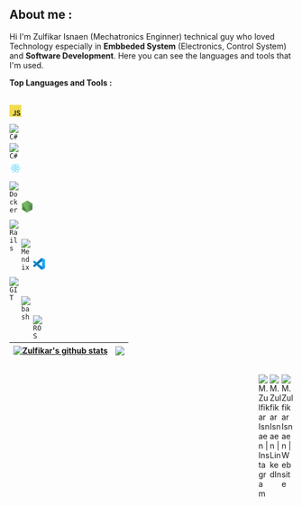 ## **About me :**

Hi I'm Zulfikar Isnaen (Mechatronics Enginner) technical guy who loved Technology especially in **Embbeded System** (Electronics, Control System) and **Software Development**. Here you can see the languages and tools that I'm used.

**Top Languages and Tools :**

<code>
    <img align="left" alt="Javascript" width="21px" src="https://raw.githubusercontent.com/github/explore/80688e429a7d4ef2fca1e82350fe8e3517d3494d/topics/javascript/javascript.png"/>
</code>
<code>
    <img align="left" alt="C#" width="21px" src="https://raw.githubusercontent.com/jmnote/z-icons/master/svg/csharp.svg"/>
</code>
<code>
    <img align="left" alt="C#" width="21px" src="https://raw.githubusercontent.com/jmnote/z-icons/master/svg/ruby.svg"/>
</code>
<code>
    <img align="left" alt="Javascript" width="21px" src="https://raw.githubusercontent.com/github/explore/80688e429a7d4ef2fca1e82350fe8e3517d3494d/topics/react/react.png"/>
</code>
<code>
    <img align="left" alt="Docker" width="21px" src="https://cdn.iconscout.com/icon/free/png-512/docker-226091.png"/>
</code>
<code>
    <img align="left" alt="NodeJs" width="21px" src="https://raw.githubusercontent.com/github/explore/80688e429a7d4ef2fca1e82350fe8e3517d3494d/topics/nodejs/nodejs.png"/>
</code>
<code>
    <img align="left" alt="Rails" width="21px" src="https://icon-library.com/images/ruby-on-rails-icon/ruby-on-rails-icon-29.jpg"/>
</code>
<code>
    <img align="left" alt="Mendix" width="21px" src="https://avatars.githubusercontent.com/u/133443?s=280&v=4"/>
</code>
<code>
    <img align="left" alt="VCS" width="21px" src="https://raw.githubusercontent.com/github/explore/80688e429a7d4ef2fca1e82350fe8e3517d3494d/topics/visual-studio-code/visual-studio-code.png"/>
</code>
<code>
    <img align="left" alt="GIT" width="21px" src="https://raw.githubusercontent.com/jmnote/z-icons/master/svg/git.svg"/>
</code>
<code>
    <img align="left" alt="bash" width="21px" src="https://raw.githubusercontent.com/jmnote/z-icons/master/svg/bash.svg"/>
</code>
<code>
    <img align="left" alt="ROS" width="21px" src="https://cdn.freelogovectors.net/wp-content/uploads/2019/02/Ros_logo.png"/>
</code>

</br>

| <a href="https://github.com/zulfikar4568"><img align="center" src="https://github-readme-stats.vercel.app/api?username=zulfikar4568&theme=buefy&show_icons=true&hide_border=true" alt="Zulfikar's github stats" /></a> | <a href="https://github.com/zulfikar4568"><img align="center" src="https://github-readme-stats.vercel.app/api/top-langs/?username=zulfikar4568&layout=compact&exclude_repo=bash-siemens-mes&langs_count=10&hide_border=true" /></a> |
| ------------- | ------------- |

</br>

<a href="https://vechr.site">
  <img align="right" alt="M. Zulfikar Isnaen | Website" width="21px" src="https://img.icons8.com/fluency/48/000000/domain.png"/>
</a>
<a href="https://www.linkedin.com/in/zulfikar-isnaen-5974121b6/">
  <img align="right" alt="M. Zulfikar Isnaen | LinkedIn" width="21px" src="https://img.icons8.com/fluency/48/000000/linkedin.png" />
</a>
<a href="https://www.instagram.com/robotik_barbar">
  <img align="right" alt="M. Zulfikar Isnaen | Instagram" width="20px" src="https://img.icons8.com/color/48/000000/instagram-new--v2.png" />
</a>